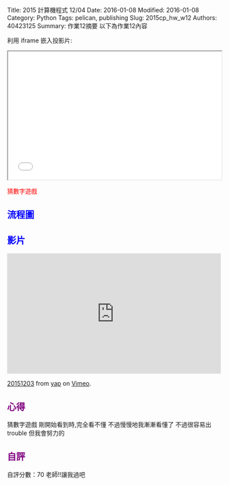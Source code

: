 Title: 2015 計算機程式 12/04
Date: 2016-01-08
Modified: 2016-01-08
Category: Python
Tags: pelican, publishing
Slug: 2015cp_hw_w12
Authors: 40423125
Summary: 作業12摘要
以下為作業12內容

利用 iframe 嵌入投影片:

<iframe src="w12.html" width="500" height="300"></iframe>

<font color=red>猜數字遊戲</font>

                                        
                                                
                                                
<font color=blue>流程圖</font>
----------------------------------------------
<script src="https://www.gliffy.com/diagramEmbed.js" type="text/javascript"></script><script type="text/javascript">gliffy_did="9733113";embedGliffy();</script>
            
            
            
            
<font color=blue>影片</font>
---------------------------------------

<iframe src="https://player.vimeo.com/video/147733326" width="500" height="281" frameborder="0" webkitallowfullscreen mozallowfullscreen allowfullscreen></iframe> <p><a href="https://vimeo.com/147733326">20151203</a> from <a href="https://vimeo.com/user45104858">yap</a> on <a href="https://vimeo.com">Vimeo</a>.</p>
                
                
      
      
      
                
  <font color=purple>心得</font>
 ----------------------------------------------
 
 
 猜數字遊戲
 剛開始看到時,完全看不懂
 不過慢慢地我漸漸看懂了
 不過很容易出trouble
 但我會努力的
                        
                            
                            
 <font color=purple>自評</font>
----------------------------------------------
 
 
 自評分數：70
 <a>老師!!讓我過吧</a>
                                

 
 
 
 
 